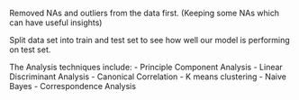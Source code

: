 Removed NAs and outliers from the data first. (Keeping some NAs which can have useful insights)

Split data set into train and test set to see how well our model is performing on test set.

The Analysis techniques include:
	- Principle Component Analysis
	- Linear Discriminant Analysis
	- Canonical Correlation
	- K means clustering
	- Naive Bayes
	- Correspondence Analysis